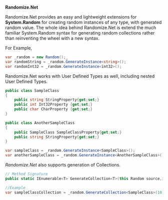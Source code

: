 **Randomize.Net**

Randomize.Net provides an easy and lightweight extensions for **System.Random** for creating random instances of any type, with generated random value. The whole idea behind Randomize.Net is extend the much familiar System.Random syntax for generating random collections rather than reinventing the wheel with a new syntax.

For Example,

```csharp
var _random = new Random();_
var randomString = _random.GenerateInstance<string>(); 
var randomInt32 = _random.GenerateInstance<int32>();
```

Randomize.Net works with User Defined Types as well, including nested User Defined Types.

```csharp
public class SampleClass
{
    public string StringProperty{get;set;}
    public int Int32Property {get;set;}
    public char CharProperty {get;set;}
}

public class AnotherSampleClass
{
    public SampleClass SampleClassProperty{get;set;}
    public string StringProperty{get;set;}
}

var sampleClass = _random.GenerateInstance<SampleClass>();
var anotherSampleClass = _random.GenerateInstance<AnotherSampleClass>();
```

*Randomize.Net* also supports generation of Collections.

```csharp
// Method Signature
public static IEnumerable<T> GenerateCollection<T>(this Random source,int count = 1)

//Example
var sampleClassCollection = _random.GenerateCollection<SampleClass>(10);
```



